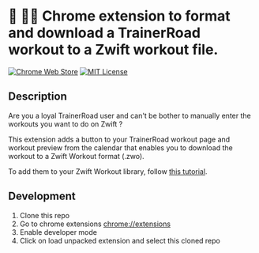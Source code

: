 # 🚴 🚴‍♂️ Chrome extension to format and download a TrainerRoad workout to a Zwift workout file.

[![Chrome Web Store](https://img.shields.io/static/v1?label=chrome%20web%20store&message=v0.3.0&color=orange)](https://chrome.google.com/webstore/detail/trainerroad-workouts-to-z/hionaainojfejlajodojnnhfedmlipah) [![MIT License](https://img.shields.io/badge/license-MIT-9cf)](https://en.wikipedia.org/wiki/MIT_License)

## Description

Are you a loyal TrainerRoad user and can't be bother to manually enter the workouts you want to do on Zwift ?

This extension adds a button to your TrainerRoad workout page and workout preview from the calendar that enables you to download the workout to a Zwift Workout format (.zwo).

To add them to your Zwift Workout library, follow [this tutorial](https://www.zwift.com/news/11792-importing-and-sharing-custom-zwift-workouts?__znl=fr-fr).

## Development

1. Clone this repo
2. Go to chrome extensions [chrome://extensions](chrome://extensions)
3. Enable developer mode
4. Click on load unpacked extension and select this cloned repo
